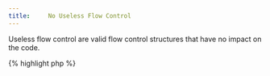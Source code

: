 ```yaml
---
title:     No Useless Flow Control
---
```


Useless flow control are valid flow control structures that have no impact on the code. 


{% highlight php %}
<?php
if ($a == 1);
	print("Hello, world");

if ($b == true) {
	// process this special case
}

{% endhighlight %}

Useless flow controls are often the result of a typo, like the first case above: the extra semi-colon should be removed. Or, they may be the result of forgotten situations that need more rewriting. 

They should be removed or completed so as to have an actual impact in the code.


### Rule Details

This rule targets flow control instructions that don't do anything useful. 

The following code is considered a warning:

{% highlight php %}
<?php
if ($a == 1);
	print("Hello, world");

if ($b == true) {
	// process this special case
}

for($i = 1; $i < 10000; $i++) {
	
}
{% endhighlight %}{: .warning }



The following pattern is considered legit:

{% highlight php %}
<?php
switch($x) {
	case 'a':  // no action upon 'a'
		break; 
		
	case 'b': 
		$a++;
		break;
	
	default: 
		break; 
}

{% endhighlight %}{: .good }



### Further Reading


#### Related rules

* [No Empty Blocks]


[No Empty Blocks]: {{ "/good-practices/no-empty-blocks/" | prepend: site.clearphp.url }}
